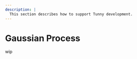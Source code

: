 ```yaml
---
description: |
  This section describes how to support Tunny development.
---
```


# Gaussian Process

wip
